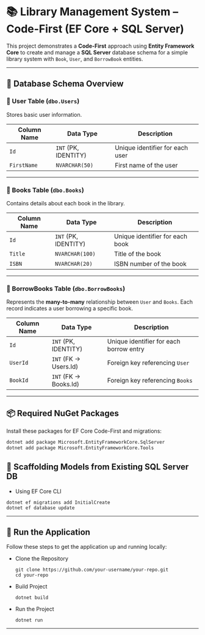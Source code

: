 # 📚 Library Management System – Code-First (EF Core + SQL Server)

This project demonstrates a **Code-First** approach using **Entity Framework Core** to create and manage a **SQL Server** database schema for a simple library system with `Book`, `User`, and `BorrowBook` entities.

---

## 🧱 Database Schema Overview

### 👤 User Table (`dbo.Users`)

Stores basic user information.

| Column Name | Data Type         | Description                 |
|-------------|-------------------|-----------------------------|
| `Id`        | `INT` (PK, IDENTITY) | Unique identifier for each user |
| `FirstName` | `NVARCHAR(50)`    | First name of the user      |

---

### 📘 Books Table (`dbo.Books`)

Contains details about each book in the library.

| Column Name | Data Type         | Description                 |
|-------------|-------------------|-----------------------------|
| `Id`        | `INT` (PK, IDENTITY) | Unique identifier for each book |
| `Title`     | `NVARCHAR(100)`   | Title of the book           |
| `ISBN`      | `NVARCHAR(20)`    | ISBN number of the book     |

---

### 🔁 BorrowBooks Table (`dbo.BorrowBooks`)

Represents the **many-to-many** relationship between `User` and `Books`. Each record indicates a user borrowing a specific book.

| Column Name | Data Type           | Description                            |
|-------------|---------------------|----------------------------------------|
| `Id`        | `INT` (PK, IDENTITY) | Unique identifier for each borrow entry |
| `UserId`    | `INT` (FK → Users.Id)  | Foreign key referencing `User`          |
| `BookId`    | `INT` (FK → Books.Id)  | Foreign key referencing `Books`         |

---

## 📦 Required NuGet Packages

Install these packages for EF Core Code-First and migrations:

```bash
dotnet add package Microsoft.EntityFrameworkCore.SqlServer
dotnet add package Microsoft.EntityFrameworkCore.Tools
```

##  🔌 Scaffolding Models from Existing SQL Server DB

 - Using EF Core CLI
```
dotnet ef migrations add InitialCreate
dotnet ef database update
```
---
## 🚀 Run the Application

Follow these steps to get the application up and running locally:

- Clone the Repository

  ```
  git clone https://github.com/your-username/your-repo.git
  cd your-repo
  ```
- Build Project
  ```
  dotnet build
  ```
- Run the Project
  ```
  dotnet run
  ```
---
